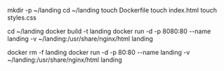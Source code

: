 mkdir -p ~/landing
cd ~/landing
touch Dockerfile
touch index.html
touch styles.css

cd ~/landing
docker build -t landing
docker run -d -p 8080:80 --name landing -v ~/landing:/usr/share/nginx/html landing

docker rm -f landing
docker run -d -p 80:80 --name landing -v ~/landing:/usr/share/nginx/html landing
